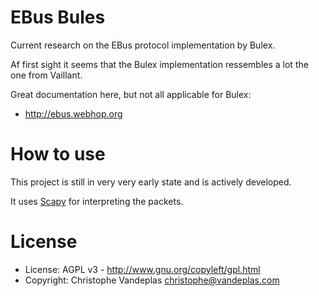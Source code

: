 EBus Bules
=============
Current research on the EBus protocol implementation by Bulex.

Af first sight it seems that the Bulex implementation ressembles a lot the one from Vaillant.

Great documentation here, but not all applicable for Bulex: 

* http://ebus.webhop.org


How to use
==========
This project is still in very very early state and is actively developed.

It uses [Scapy](http://www.secdev.org/projects/scapy/) for interpreting the packets.


License
=======
* License: AGPL v3 - http://www.gnu.org/copyleft/gpl.html 
* Copyright: Christophe Vandeplas <christophe@vandeplas.com>